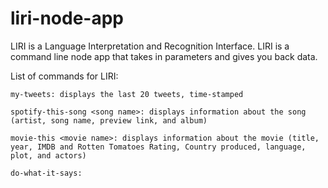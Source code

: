 # liri-node-app
LIRI is a Language Interpretation and Recognition Interface. LIRI is a command line node app that takes in parameters and gives you back data.

List of commands for LIRI:

	my-tweets: displays the last 20 tweets, time-stamped

	spotify-this-song <song name>: displays information about the song (artist, song name, preview link, and album)

	movie-this <movie name>: displays information about the movie (title, year, IMDB and Rotten Tomatoes Rating, Country produced, language, plot, and actors)

	do-what-it-says: 